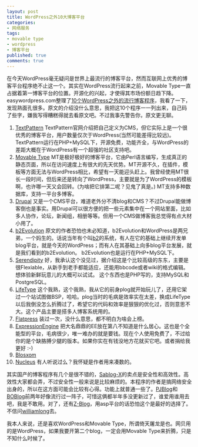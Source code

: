 ```yaml
---
layout: post
title: WordPress之外10大博客平台
categories:
- 网络服务
tags:
- movable type
- wordpress
- 博客平台
published: true
comments: true
---
```

在今天WordPress毫无疑问是世界上最流行的博客平台，然而互联网上优秀的博客平台程序绝不止这一个。其实在WordPress流行起来之前，Movable Type一直占据着第一博客平台的位置。开源化的兴起，才使得其市场份额日趋下降。 easywordpress.com整理了[10个WordPress之外的流行博客程序](http://www.easywordpress.com/labs/top-10-non-wordpress-blogging-platforms/)，我看了一下，发现熟面孔很多。原文的介绍没什么意思，我把这10个程序一一列出来，自己码了些字，嫌我写得糟糕得就去看原文吧。不过我事先警告你，原文更无聊。

 1. [TextPattern](http://www.textpattern.com/) TextPattern官网介绍把自己定义为CMS，但它实际上是一个很优秀的博客平台，用户数量仅次于WordPress(当然可能差得比较远)。 TextPattern运行在PHP+MySQL下，开源免费，功能齐全，与WordPress的差距大概在于WordPress有一个超强的社区支持吧。 
 2. [Movable Type](http://www.movabletype.org/) MT是极好极好的博客平台，它由Perl语言编写，生成真正的静态页面，所以在访问速度上有很大的先天优势。MT开源不久，在插件，模板等方面无法与WordPress相比，希望有一天能迎头赶上。我曾经使用MT很长一段时间，但后来还是转向了WordPress，主要就是为了WordPress的模板啊，也许哪一天又会回转。(为啥把它排第二呢？见鬼了真是。) MT支持多种数据库，支持一平台多博客。 
 3. [Drupal](http://www.drupal.org/) 又是一个CMS平台，难道老外分不清blog和CMS？不过Drupal能做博客倒也是事实。用Drupal可以很方便的把一些元素集中在一个网站里面，比如多人协作，论坛，新闻组，相册等等。但用一个CMS做博客我总觉得有点大材小用了。 
 4. [b2Evolution](http://b2evolution.net/) 原文的作者恐怕也未必知道，b2Evolution和WordPress是两兄弟，一个妈生的。话说当年有个叫[b2](http://cafelog.com/)的系统，有人在它的基础上继续开发单blog平台，就是今天的WordPress；而有人在其基础上向多blog平台发展，就是我们看到的b2Evolution。 b2Evolution也是运行在PHP+MySQL下。 
 5. [Serendipity](http://www.s9y.org/) 好，我承认这个没见过，据介绍这是个比较高级的东东，主要是很Flexiable，从新手到老手都能适应，还能用bbcode或者wiki的格式编辑。想体验新鲜玩意儿的大概可以试试。 这个东西也是PHP写的，支持MySQL和PostgreSQL。 
 6. [LifeType](http://lifetype.net/) 这个我熟，这个我熟，我从它的前身plog就开始玩儿了，还用它架过一个站试图做BSP，哈哈。plog当时的毛病是效率实在太差，换成LifeType以后我倒没怎么折腾过了，希望它的代码和效率是狠狠的优化过，否则意思不大。这个产品主要是搭多人博客系统用的。 
 7. [Flatpress](http://www.flatpress.org/home/) 装过一次，没什么意思，都不明白为啥会上榜。 
 8. [ExpressionEngine](http://expressionengine.com/) 把大名鼎鼎的EE放在第八不知道是什么居心。这也是个全能型的平台，毛病很少，唯一难办的就是要钱。现在个人使用免费了，不过给你的是个缺胳膊少腿的版本。如果你实在有钱没地方花就买它吧。或者捐给我更好 :-) 
 9. [Blosxom](http://www.blosxom.com/) 
 10. [Nucleus](http://nucleuscms.org/) 有人听说过么？我怀疑是作者用来凑数的。
 
其实国产的博客程序有几个是很不错的，[Sablog-X](http://www.sablog.net/)的卖点是安全性和高效性。高效性大家都会弄，不过安全性一般来说是比较麻烦的。本程序的作者是搞网络安全出身的，所以在这方面可能会比较有心得。功能上就普通一些了。[PJBlog](http://bbs.pjhome.net/)和[BOBlog](http://www.bo-blog.com/)前两年好像流行过一阵子，可惜这俩都半年多没更新过了，谁爱用谁用去吧，我是不敢用。对了，还有[Z-Blog](http://www.rainbowsoft.org/)，用asp平台的话恐怕这个是最好的选择了。不信问[williamlong](http://williamlong.info/)去。 

我本人来说，还是喜欢WordPress和Movable Type，所谓倚天屠龙是也。网贝用的是WordPress，如果我要开第二个blog，一定会用Movable Type来折腾，只是不知什么时候了。
